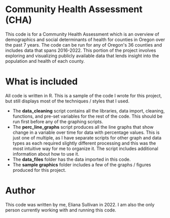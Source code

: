 # Community Health Assessment (CHA)
This code is for a Community Health Assessment which is an overview of demographics and social determinants of health for counties in Oregon over the past 7 years. The code can be run for any of Oregon's 36 counties and includes data that spans 2016-2022. This portion of the project involves exploring and visualizing publicly available data that lends insight into the population and health of each county.

# What is included
All code is written in R. This is a sample of the code I wrote for this project, but still displays most of the techniques / styles that I used. 
- The **data_cleaning** script contains all the libraries, data import, cleaning, functions, and pre-set variables for the rest of the code. This should be run first before any of the graphing scripts.
- The **perc_line_graphs** script produces all the line graphs that show change in a variable over time for data with percentage values. This is just one of multiple, as I have separate scripts for other graph and data types as each required slightly different processing and this was the most intuitive way for me to organize it. The script includes additional information about how to use it.
- The **data_files** folder has the data imported in this code.
- The **sample graphics** folder includes a few of the graphs / figures produced for this project.

# Author
This code was written by me, Eliana Sullivan in 2022. I am also the only person currently working with and running this code.
